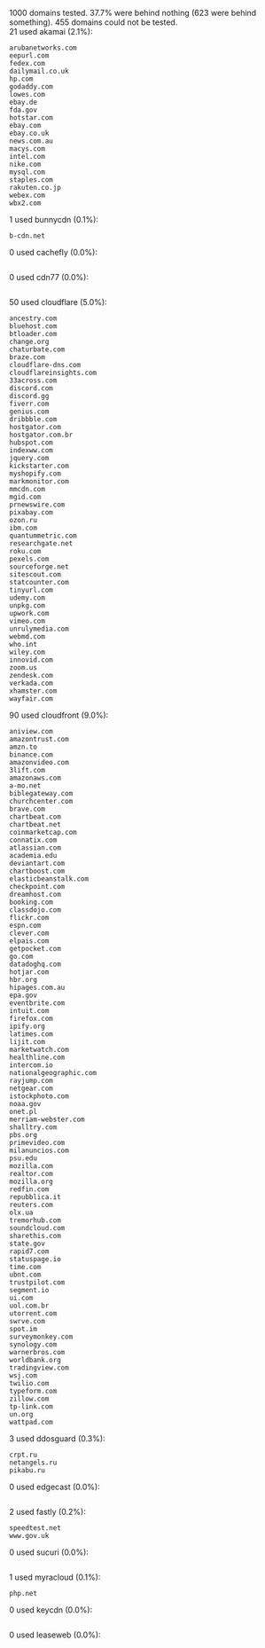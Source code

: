 1000 domains tested. 37.7% were behind nothing (623 were behind something). 455 domains could not be tested.<br>
21 used akamai (2.1%):
```
arubanetworks.com
eepurl.com
fedex.com
dailymail.co.uk
hp.com
godaddy.com
lowes.com
ebay.de
fda.gov
hotstar.com
ebay.com
ebay.co.uk
news.com.au
macys.com
intel.com
nike.com
mysql.com
staples.com
rakuten.co.jp
webex.com
wbx2.com
```

1 used bunnycdn (0.1%):
```
b-cdn.net
```

0 used cachefly (0.0%):
```

```

0 used cdn77 (0.0%):
```

```

50 used cloudflare (5.0%):
```
ancestry.com
bluehost.com
btloader.com
change.org
chaturbate.com
braze.com
cloudflare-dns.com
cloudflareinsights.com
33across.com
discord.com
discord.gg
fiverr.com
genius.com
dribbble.com
hostgator.com
hostgator.com.br
hubspot.com
indexww.com
jquery.com
kickstarter.com
myshopify.com
markmonitor.com
mmcdn.com
mgid.com
prnewswire.com
pixabay.com
ozon.ru
ibm.com
quantummetric.com
researchgate.net
roku.com
pexels.com
sourceforge.net
sitescout.com
statcounter.com
tinyurl.com
udemy.com
unpkg.com
upwork.com
vimeo.com
unrulymedia.com
webmd.com
who.int
wiley.com
innovid.com
zoom.us
zendesk.com
verkada.com
xhamster.com
wayfair.com
```

90 used cloudfront (9.0%):
```
aniview.com
amazontrust.com
amzn.to
binance.com
amazonvideo.com
3lift.com
amazonaws.com
a-mo.net
biblegateway.com
churchcenter.com
brave.com
chartbeat.com
chartbeat.net
coinmarketcap.com
connatix.com
atlassian.com
academia.edu
deviantart.com
chartboost.com
elasticbeanstalk.com
checkpoint.com
dreamhost.com
booking.com
classdojo.com
flickr.com
espn.com
clever.com
elpais.com
getpocket.com
go.com
datadoghq.com
hotjar.com
hbr.org
hipages.com.au
epa.gov
eventbrite.com
intuit.com
firefox.com
ipify.org
latimes.com
lijit.com
marketwatch.com
healthline.com
intercom.io
nationalgeographic.com
rayjump.com
netgear.com
istockphoto.com
noaa.gov
onet.pl
merriam-webster.com
shalltry.com
pbs.org
primevideo.com
milanuncios.com
psu.edu
mozilla.com
realtor.com
mozilla.org
redfin.com
repubblica.it
reuters.com
olx.ua
tremorhub.com
soundcloud.com
sharethis.com
state.gov
rapid7.com
statuspage.io
time.com
ubnt.com
trustpilot.com
segment.io
ui.com
uol.com.br
utorrent.com
swrve.com
spot.im
surveymonkey.com
synology.com
warnerbros.com
worldbank.org
tradingview.com
wsj.com
twilio.com
typeform.com
zillow.com
tp-link.com
un.org
wattpad.com
```

3 used ddosguard (0.3%):
```
crpt.ru
netangels.ru
pikabu.ru
```

0 used edgecast (0.0%):
```

```

2 used fastly (0.2%):
```
speedtest.net
www.gov.uk
```

0 used sucuri (0.0%):
```

```

1 used myracloud (0.1%):
```
php.net
```

0 used keycdn (0.0%):
```

```

0 used leaseweb (0.0%):
```

```
